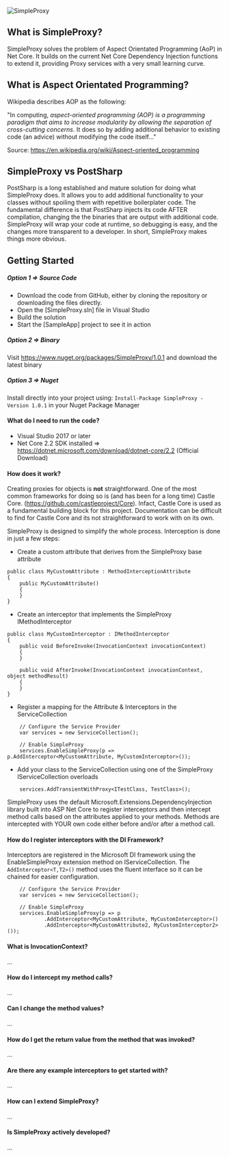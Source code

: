 <img src="https://mydrivestore.blob.core.windows.net/logos/ProxyLogo.png" alt="SimpleProxy">

## What is SimpleProxy?

SimpleProxy solves the problem of Aspect Orientated Programming (AoP) in Net Core. It builds on the current Net Core Dependency Injection functions to extend it, providing Proxy services with a very small learning curve.

## What is Aspect Orientated Programming?

Wikipedia describes AOP as the following: 

"In computing, _aspect-oriented programming (AOP) is a programming paradigm that aims to increase modularity by allowing the separation of cross-cutting concerns_. It does so by adding additional behavior to existing code (an advice) without modifying the code itself..."

Source: https://en.wikipedia.org/wiki/Aspect-oriented_programming

## SimpleProxy vs PostSharp
PostSharp is a long established and mature solution for doing what SimpleProxy does. It allows you to add additional functionality to your classes without spoiling them with repetitive boilerplater code. The fundamental difference is that PostSharp injects its code AFTER compilation, changing the the binaries that are output with additional code. SimpleProxy will wrap your code at runtime, so debugging is easy, and the changes more transparent to a developer. In short, SimpleProxy makes things more obvious.

## Getting Started

##### Option 1 => Source Code
- Download the code from GitHub, either by cloning the repository or downloading the files directly.
- Open the [SimpleProxy.sln] file in Visual Studio
- Build the solution
- Start the [SampleApp] project to see it in action

##### Option 2 => Binary
Visit https://www.nuget.org/packages/SimpleProxy/1.0.1 and download the latest binary

##### Option 3 => Nuget
Install directly into your project using: ```Install-Package SimpleProxy -Version 1.0.1``` in your Nuget Package Manager

#### What do I need to run the code?

- Visual Studio 2017 or later
- Net Core 2.2 SDK installed => https://dotnet.microsoft.com/download/dotnet-core/2.2 (Official Download)

#### How does it work?

Creating proxies for objects is **not** straightforward. One of the most common frameworks for doing so is (and has been for a long time) Castle Core. (https://github.com/castleproject/Core). Infact, Castle Core is used as a fundamental building block for this project. Documentation can be difficult to find for Castle Core and its not straightforward to work with on its own.

SimpleProxy is designed to simplify the whole process. Interception is done in just a few steps:

- Create a custom attribute that derives from the SimpleProxy base attribute

```
public class MyCustomAttribute : MethodInterceptionAttribute
{
    public MyCustomAttribute()
    {
    }
}
```

- Create an interceptor that implements the SimpleProxy IMethodInterceptor

```
public class MyCustomInterceptor : IMethodInterceptor
{
    public void BeforeInvoke(InvocationContext invocationContext)
    {
    }

    public void AfterInvoke(InvocationContext invocationContext, object methodResult)
    {
    }
}
```
    
- Register a mapping for the Attribute & Interceptors in the ServiceCollection

```
    // Configure the Service Provider
    var services = new ServiceCollection();

    // Enable SimpleProxy
    services.EnableSimpleProxy(p => p.AddInterceptor<MyCustomAttribute, MyCustomInterceptor>());
``` 

- Add your class to the ServiceCollection using one of the SimpleProxy IServiceCollection overloads

```
    services.AddTransientWithProxy<ITestClass, TestClass>();
```    

SimpleProxy uses the default Microsoft.Extensions.DependencyInjection library built into ASP Net Core to register interceptors and then intercept method calls based on the attributes applied to your methods. Methods are intercepted with YOUR own code either before and/or after a method call.

#### How do I register interceptors with the DI Framework?

Interceptors are registered in the Microsoft DI framework using the EnableSimpleProxy extension method on IServiceCollection. The ```AddInterceptor<T,T2>()``` method uses the fluent interface so it can be chained for easier configuration.

```
    // Configure the Service Provider
    var services = new ServiceCollection();

    // Enable SimpleProxy
    services.EnableSimpleProxy(p => p
            .AddInterceptor<MyCustomAttribute, MyCustomInterceptor>()
            .AddInterceptor<MyCustomAttribute2, MyCustomInterceptor2>());
```

#### What is InvocationContext?
...

#### How do I intercept my method calls?
...

#### Can I change the method values?
...

#### How do I get the return value from the method that was invoked?
...

#### Are there any example interceptors to get started with?
...

#### How can I extend SimpleProxy?
...

#### Is SimpleProxy actively developed?
...


